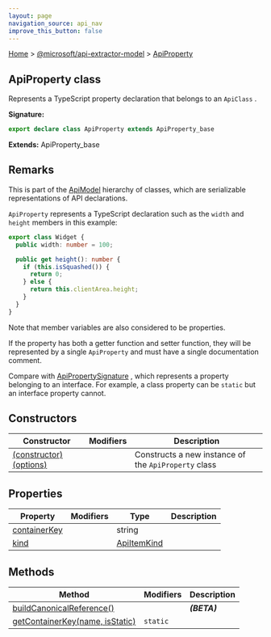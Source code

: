 ```yaml
---
layout: page
navigation_source: api_nav
improve_this_button: false
---
```



[Home](./index.md) &gt; [@microsoft/api-extractor-model](./api-extractor-model.md) &gt; [ApiProperty](./api-extractor-model.apiproperty.md)

## ApiProperty class

Represents a TypeScript property declaration that belongs to an `ApiClass` .

<b>Signature:</b>

```typescript
export declare class ApiProperty extends ApiProperty_base
```
<b>Extends:</b> ApiProperty\_base

## Remarks

This is part of the [ApiModel](./api-extractor-model.apimodel.md) hierarchy of classes, which are serializable representations of API declarations.

`ApiProperty` represents a TypeScript declaration such as the `width` and `height` members in this example:

```ts
export class Widget {
  public width: number = 100;

  public get height(): number {
    if (this.isSquashed()) {
      return 0;
    } else {
      return this.clientArea.height;
    }
  }
}

```
Note that member variables are also considered to be properties.

If the property has both a getter function and setter function, they will be represented by a single `ApiProperty` and must have a single documentation comment.

Compare with [ApiPropertySignature](./api-extractor-model.apipropertysignature.md) , which represents a property belonging to an interface. For example, a class property can be `static` but an interface property cannot.

## Constructors

|  Constructor | Modifiers | Description |
|  --- | --- | --- |
|  [(constructor)(options)](./api-extractor-model.apiproperty._constructor_.md) |  | Constructs a new instance of the <code>ApiProperty</code> class |

## Properties

|  Property | Modifiers | Type | Description |
|  --- | --- | --- | --- |
|  [containerKey](./api-extractor-model.apiproperty.containerkey.md) |  | string |  |
|  [kind](./api-extractor-model.apiproperty.kind.md) |  | [ApiItemKind](./api-extractor-model.apiitemkind.md) |  |

## Methods

|  Method | Modifiers | Description |
|  --- | --- | --- |
|  [buildCanonicalReference()](./api-extractor-model.apiproperty.buildcanonicalreference.md) |  | <b><i>(BETA)</i></b> |
|  [getContainerKey(name, isStatic)](./api-extractor-model.apiproperty.getcontainerkey.md) | <code>static</code> |  |
